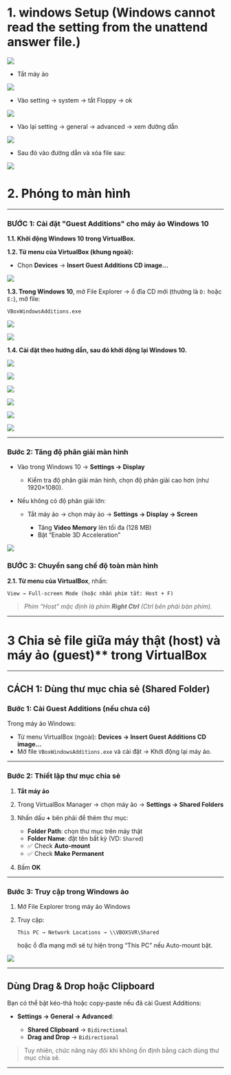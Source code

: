 # 1. windows Setup (Windows cannot read the <ProductKey> setting from the unattend answer file.)

![](./Windows/1.png)

- Tắt máy ảo

![](./2.png)

- Vào setting -> system -> tắt Floppy -> ok

![](./3.png)

- Vào lại setting -> general -> advanced -> xem đường dẫn

![](./4.png)

- Sau đó vào đường dẫn và xóa file sau: 

![](./5.png)

# 2. Phóng to màn hình 

---

### BƯỚC 1: Cài đặt "Guest Additions" cho máy ảo Windows 10

**1.1. Khởi động Windows 10 trong VirtualBox.**

**1.2. Từ menu của VirtualBox (khung ngoài):**

* Chọn **Devices** → **Insert Guest Additions CD image...**

![](./6.png)

**1.3. Trong Windows 10**, mở File Explorer → ổ đĩa CD mới (thường là `D:` hoặc `E:`), mở file:

```
VBoxWindowsAdditions.exe
```

![](./7.png)

![](./8.png)

**1.4. Cài đặt theo hướng dẫn, sau đó khởi động lại Windows 10.**

![](./9.png)

![](./10.png)

![](./11.png)

![](./12.png)

![](./13.png)

![](./14.png)


---

### Bước 2: Tăng độ phân giải màn hình

* Vào trong Windows 10 → **Settings → Display**

  * Kiểm tra độ phân giải màn hình, chọn độ phân giải cao hơn (như 1920×1080).
* Nếu không có độ phân giải lớn:

  * Tắt máy ảo → chọn máy ảo → **Settings → Display → Screen**

    * Tăng **Video Memory** lên tối đa (128 MB)
    * Bật “Enable 3D Acceleration”

![](./15.png)


### BƯỚC 3: Chuyển sang chế độ toàn màn hình

**2.1. Từ menu của VirtualBox**, nhấn:

```
View → Full-screen Mode (hoặc nhấn phím tắt: Host + F)
```

> *Phím “Host” mặc định là phím **Right Ctrl** (Ctrl bên phải bàn phím).*

---


# 3 Chia sẻ file giữa máy thật (host) và máy ảo (guest)** trong VirtualBox

---

## CÁCH 1: Dùng thư mục chia sẻ (Shared Folder)

### Bước 1: Cài Guest Additions (nếu chưa có)

Trong máy ảo Windows:

* Từ menu VirtualBox (ngoài): **Devices → Insert Guest Additions CD image...**
* Mở file `VBoxWindowsAdditions.exe` và cài đặt → Khởi động lại máy ảo.

---

### Bước 2: Thiết lập thư mục chia sẻ

1. **Tắt máy ảo**
2. Trong VirtualBox Manager → chọn máy ảo → **Settings → Shared Folders**
3. Nhấn dấu **+** bên phải để thêm thư mục:

   * **Folder Path**: chọn thư mục trên máy thật
   * **Folder Name**: đặt tên bất kỳ (VD: `Shared`)
   * ✅ Check **Auto-mount**
   * ✅ Check **Make Permanent**
4. Bấm **OK**

---

### Bước 3: Truy cập trong Windows ảo

1. Mở File Explorer trong máy ảo Windows
2. Truy cập:

   ```
   This PC → Network Locations → \\VBOXSVR\Shared
   ```

   hoặc ổ đĩa mạng mới sẽ tự hiện trong “This PC” nếu Auto-mount bật.

![](./16.png)

---

## Dùng Drag & Drop hoặc Clipboard

Bạn có thể bật kéo-thả hoặc copy-paste nếu đã cài Guest Additions:

* **Settings → General → Advanced**:

  * **Shared Clipboard** → `Bidirectional`
  * **Drag and Drop** → `Bidirectional`

> Tuy nhiên, chức năng này đôi khi không ổn định bằng cách dùng thư mục chia sẻ.

---

